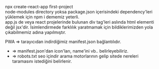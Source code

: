 ##

npx create-react-app first-project </br>
node-modules directory yoksa package.json içerisindeki dependency'leri yüklemek için npm i dememiz yeterli.
</br>
app.js de veya react projelerinde bulunan div tag'leri aslında html elementi değil jsx'dir. İsimlendirmede farklılık yaratmamak için bildiklerimizden yola çıkabilmemiz adına yapılmıştır.

PWA => tarayıcıdan indirdiğimiz manifest.json bağlantılıdır.
* => manifest.json'dan icon'ları, name'ini vb.. belirleyebiliriz.
* => robots.txt seo içindir arama motorlarının gelip sitede nereleri taramasını istediğini belirlenir.
